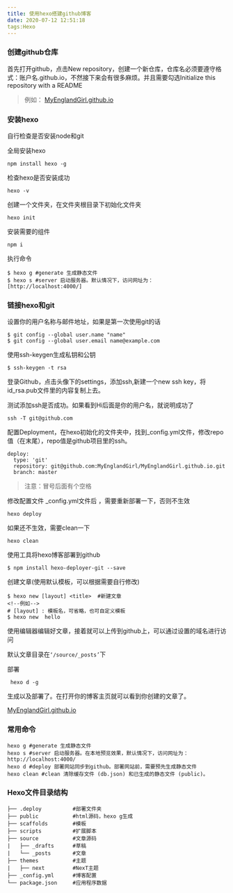 ```yaml
---
title: 使用hexo搭建github博客
date: 2020-07-12 12:51:18
tags:Hexo
---
```


### 创建github仓库

首先打开github，点击New repository，创建一个新仓库，仓库名必须要遵守格式：账户名.github.io，不然接下来会有很多麻烦。并且需要勾选Initialize this repository with a README

> 例如： [MyEnglandGirl.github.io](https://github.com/MyEnglandGirl/MyEnglandGirl.github.io) 

### 安装hexo

自行检查是否安装node和git

全局安装hexo

```
npm install hexo -g
```

检查hexo是否安装成功

```
hexo -v
```

创建一个文件夹，在文件夹根目录下初始化文件夹

```
hexo init
```

安装需要的组件

```·
npm i 
```

执行命令

```
$ hexo g #generate 生成静态文件
$ hexo s #server 启动服务器。默认情况下，访问网址为： [http://localhost:4000/]
```

### 链接hexo和git

 设置你的用户名称与邮件地址，如果是第一次使用git的话 

```
$ git config --global user.name "name"
$ git config --global user.email name@example.com
```

 使用ssh-keygen生成私钥和公钥 

```
$ ssh-keygen -t rsa
```

 登录Github，点击头像下的settings，添加ssh,新建一个new ssh key，将id_rsa.pub文件里的内容复制上去。 

测试添加ssh是否成功。如果看到Hi后面是你的用户名，就说明成功了 

```
ssh -T git@github.com
```

 配置Deployment，在hexo初始化的文件夹中，找到_config.yml文件，修改repo值（在末尾），repo值是github项目里的ssh。 

```
deploy:
  type: 'git'
  repository: git@github.com:MyEnglandGirl/MyEnglandGirl.github.io.git
  branch: master
```

> 注意：冒号后面有个空格

修改配置文件 _config.yml文件后 ，需要重新部署一下，否则不生效

```
hexo deploy
```

如果还不生效，需要clean一下

```
hexo clean
```

使用工具将hexo博客部署到github

```
$ npm install hexo-deployer-git --save
```

创建文章(使用默认模板，可以根据需要自行修改)

```
$ hexo new [layout] <title>  #新建文章
<!--例如-->
# [layout] : 模板名，可省略，也可自定义模板
$ hexo new  hello
```

使用编辑器编辑好文章，接着就可以上传到github上，可以通过设置的域名进行访问

默认文章目录在` ‘/source/_posts’ `下

部署

```
 hexo d -g
```

 生成以及部署了。在打开你的博客主页就可以看到你创建的文章了。 

[MyEnglandGirl.github.io](https://github.com/MyEnglandGirl/MyEnglandGirl.github.io) 

### 常用命令

```
hexo g #generate 生成静态文件
hexo s #server 启动服务器。在本地预览效果，默认情况下，访问网址为： http://localhost:4000/
hexo d #deploy 部署网站同步到github。部署网站前，需要预先生成静态文件
hexo clean #clean 清除缓存文件 (db.json) 和已生成的静态文件 (public)。
```

### Hexo文件目录结构

```
├── .deploy          #部署文件夹
├── public           #html源码，hexo g生成
├── scaffolds        #模板
├── scripts          #扩展脚本
├── source           #文章源码
|   ├── _drafts      #草稿
|   └── _posts       #文章
├── themes           #主题
|   ├── next         #NexT主题
├── _config.yml      #博客配置
└── package.json     #应用程序数据
```

